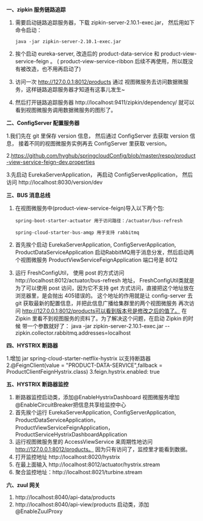 ﻿**一、zipkin 服务链路追踪**
1. 需要启动链路追踪服务器，下载 zipkin-server-2.10.1-exec.jar， 然后用如下命令启动：

    `java -jar zipkin-server-2.10.1-exec.jar`

2. 挨个启动 eureka-server, 改造后的 product-data-service 和 product-view-service-feign 。 ( product-view-service-ribbon 后续不再使用，所以既没有被改造，也不用再启动了)

3. 访问一次 http://127.0.0.1:8012/products 通过 视图微服务去访问数据微服务，这样链路追踪服务器才知道有这事儿发生~

4. 然后打开链路追踪服务器 http://localhost:9411/zipkin/dependency/ 就可以看到视图微服务调用数据微服务的图形了。

**二、ConfigServer 配置服务器**

1.我们先在 git 里保存 version 信息， 然后通过 ConfigServer 去获取 version 信息， 接着不同的视图微服务实例再去 ConfigServer 里获取 version。

2.https://github.com/hyghub/springcloudConfig/blob/master/respo/product-view-service-feign-dev.properties

3.先启动 EurekaServerApplication， 再启动 ConfigServerApplication， 然后访问
  http://localhost:8030/version/dev

**三、BUS 消息总线**

1.	在视图微服务中(product-view-service-feign)导入以下两个包:
  
    `spring-boot-starter-actuator 用于访问路径：/actuator/bus-refresh`
  
    `spring-cloud-starter-bus-amqp 用于支持 rabbitmq`
2. 首先挨个启动 EurekaServerApplication, ConfigServerApplication, ProductDataServiceApplication
   启动RabbitMQ用于消息分发，然后启动两个视图微服务 ProductViewServiceFeignApplication 端口号是 8012
3. 运行 FreshConfigUtil， 使用 post 的方式访问 http://localhost:8012/actuator/bus-refresh 地址，
FreshConfigUtil类就是为了可以使用 post 访问，因为它不支持 get 方式访问，直接把这个地址放在浏览器里，是会抛出 405错误的。
这个地址的作用就是让 config-server 去 git 获取最新的配置信息，并把此信息广播给集群里的两个视图微服务 
再次访问 http://127.0.0.1:8012/products可以看到版本号是修改之后的值了。
在Zipkin 里看不到视图服务的资料了。为了解决这个问题，在启动 Zipkin 的时候 带一个参数就好了：
java -jar zipkin-server-2.10.1-exec.jar --zipkin.collector.rabbitmq.addresses=localhost

**四、HYSTRIX 断路器** 

1.增加 jar spring-cloud-starter-netflix-hystrix 以支持断路器
2.@FeignClient(value = "PRODUCT-DATA-SERVICE",fallback = ProductClientFeignHystrix.class)
3.feign.hystrix.enabled: true

**五、HYSTRIX 断路器监控**

1. 断路器监控启动类，添加@EnableHystrixDashboard 视图微服务增加@EnableCircuitBreaker把信息共享给监控中心
2. 首先挨个运行 EurekaServerApplication, ConfigServerApplication, ProductDataServiceApplication， ProductViewServiceFeignApplication，ProductServiceHystrixDashboardApplication
3. 运行视图微服务里的 AccessViewService 来周期性地访问 http://127.0.0.1:8012/products。 因为只有访问了，监控里才能看到数据。
3. 打开监控地址 http://localhost:8020/hystrix
4. 在最上面输入 http://localhost:8012/actuator/hystrix.stream
5. 聚合监控地址：http://localhost:8021/turbine.stream

**六、zuul 网关**
1. http://localhost:8040/api-data/products
2. http://localhost:8040/api-view/products
启动类，添加 @EnableZuulProxy








